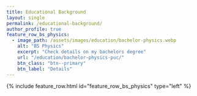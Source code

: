 ```yaml
---
title: Educational Background
layout: single
permalink: /educational-background/
author_profile: true
feature_row_bs_physics:
  - image_path: /assets/images/education/bachelor-physics.webp
    alt: "BS Physics"
    excerpt: "Check details on my bachelors degree"
    url: "/education/bachelor-physics-puc/"
    btn_class: "btn--primary"
    btn_label: "Details"
---
```

<div class="feature__wrapper">
  {% include feature_row.html id="feature_row_bs_physics" type="left" %}
</div>